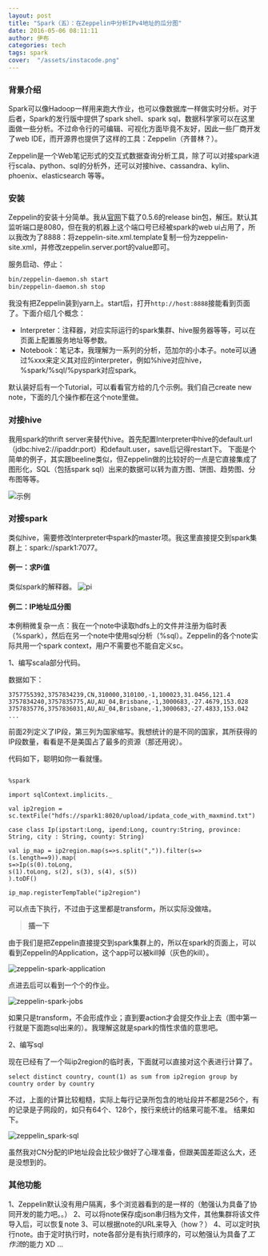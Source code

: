 ```yaml
---
layout: post
title: "Spark（五）：在Zeppelin中分析IPv4地址的瓜分图"
date: 2016-05-06 08:11:11
author: 伊布
categories: tech
tags: spark
cover:  "/assets/instacode.png"
---
```


### 背景介绍

Spark可以像Hadoop一样用来跑大作业，也可以像数据库一样做实时分析。对于后者，Spark的发行版中提供了spark shell、spark sql，数据科学家可以在这里面做一些分析。不过命令行的可编辑、可视化方面毕竟不友好，因此一些厂商开发了web IDE，而开源界也提供了这样的工具：Zeppelin（齐普林？）。

Zeppelin是一个Web笔记形式的交互式数据查询分析工具，除了可以对接spark进行scala、python、sql的分析外，还可以对接hive、cassandra、kylin、phoenix、elasticsearch 等等。


### 安装
Zeppelin的安装十分简单。我从[官网](http://zeppelin.incubator.apache.org/)下载了0.5.6的release bin包，解压。默认其监听端口是8080，但在我的机器上这个端口号已经被spark的web ui占用了，所以我改为了8888：将zeppelin-site.xml.template复制一份为zeppelin-site.xml，并修改zeppelin.server.port的value即可。

服务启动、停止：

```bash
bin/zeppelin-daemon.sh start
bin/zeppelin-daemon.sh stop
```

我没有把Zeppelin装到yarn上。start后，打开`http://host:8888`接能看到页面了。下面介绍几个概念：

- Interpreter：注释器，对应实际运行的spark集群、hive服务器等等，可以在页面上配置服务地址等参数。
- Notebook：笔记本，我理解为一系列的分析，范加尔的小本子。note可以通过%xxx来定义其对应的interpreter，例如%hive对应hive，%spark/%sql/%pyspark对应spark。

默认装好后有一个Tutorial，可以看看官方给的几个示例。我们自己create new note，下面的几个操作都在这个note里做。

### 对接hive

我用spark的thrift server来替代hive。首先配置Interpreter中hive的default.url（jdbc:hive2://ipaddr:port）和default.user，save后记得restart下。
下面是个简单的例子，其实跟beeline类似，但Zeppelin做的比较好的一点是它直接集成了图形化，SQL（包括spark sql）出来的数据可以转为直方图、饼图、趋势图、分布图等等。

![示例](http://7xir15.com1.z0.glb.clouddn.com/hive.png)

### 对接spark

类似hive，需要修改Interpreter中spark的master项。我这里直接提交到spark集群上：spark://spark1:7077。

#### 例一：求Pi值

类似spark的解释器。
![pi](http://7xir15.com1.z0.glb.clouddn.com/zeppelin_pi.png)


#### 例二：IP地址瓜分图

本例稍微复杂一点：我在一个note中读取hdfs上的文件并注册为临时表（%spark），然后在另一个note中使用sql分析（%sql）。Zeppelin的各个note实际共用一个spark context，用户不需要也不能自定义sc。

1、编写scala部分代码。

数据如下：

```
3757755392,3757834239,CN,310000,310100,-1,100023,31.0456,121.4
3757834240,3757835775,AU,AU_04,Brisbane,-1,3000683,-27.4679,153.028
3757835776,3757836031,AU,AU_04,Brisbane,-1,3000683,-27.4833,153.042
...
```

前面2列定义了IP段，第三列为国家缩写。我想统计的是不同的国家，其所获得的IP段数量，看看是不是美国占了最多的资源（那还用说）。

代码如下，聪明如你一看就懂。

```

%spark

import sqlContext.implicits._

val ip2region = sc.textFile("hdfs://spark1:8020/upload/ipdata_code_with_maxmind.txt")

case class Ip(ipstart:Long, ipend:Long, country:String, province: String, city : String, county: String)

val ip_map = ip2region.map(s=>s.split(",")).filter(s=>(s.length==9)).map(
s=>Ip(s(0).toLong,
s(1).toLong, s(2), s(3), s(4), s(5))
).toDF()

ip_map.registerTempTable("ip2region")
```

可以点击下执行，不过由于这里都是transform，所以实际没做啥。
> **插一下**

由于我们是把Zeppelin直接提交到spark集群上的，所以在spark的页面上，可以看到Zeppelin的Application，这个app可以被kill掉（灰色的kill）。

![zeppelin-spark-application](http://7xir15.com1.z0.glb.clouddn.com/zeppelin-spark-app.png)

点进去后可以看到一个个的作业。

![zeppelin-spark-jobs](http://7xir15.com1.z0.glb.clouddn.com/zeppelin-spark-job.png)

如果只是transform，不会形成作业；直到要action才会提交作业上去（图中第一行就是下面跑sql出来的）。我理解这就是spark的惰性求值的意思吧。



2、编写sql

现在已经有了一个叫ip2region的临时表，下面就可以直接对这个表进行计算了。


```
select distinct country, count(1) as sum from ip2region group by country order by country
```

不过，上面的计算比较粗糙，实际上每行记录所包含的地址段并不都是256个，有的记录是子网段的，如只有64个、128个，按行来统计的结果可能不准。
结果如下。


![zeppelin_spark-sql](http://7xir15.com1.z0.glb.clouddn.com/zeppelin_spark-sql.png)

虽然我对CN分配的IP地址段会比较少做好了心理准备，但跟美国差距这么大，还是没想到的。


### 其他功能

1、Zeppelin默认没有用户隔离，多个浏览器看到的是一样的（勉强认为具备了协同开发的能力吧。。）
2、可以将note保存成json串归档为文件，其他集群将该文件导入后，可以恢复note
3、可以根据note的URL来导入（how？）
4、可以定时执行note。由于定时执行时，note各部分是有执行顺序的，可以勉强认为具备了*工作流*的能力 XD
...









